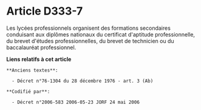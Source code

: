 # Article D333-7

Les lycées professionnels organisent des formations secondaires conduisant aux diplômes nationaux du certificat d'aptitude
professionnelle, du brevet d'études professionnelles, du brevet de technicien ou du baccalauréat professionnel.

**Liens relatifs à cet article**

	**Anciens textes**:

	  - Décret n°76-1304 du 28 décembre 1976 - art. 3 (Ab)

	**Codifié par**:

	  - Décret n°2006-583 2006-05-23 JORF 24 mai 2006
